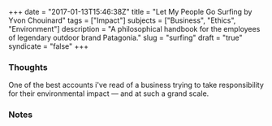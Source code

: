 +++
date = "2017-01-13T15:46:38Z"
title = "Let My People Go Surfing by Yvon Chouinard"
tags = ["Impact"]
subjects = ["Business", "Ethics", "Environment"]
description = "A philosophical handbook for the employees of legendary outdoor brand Patagonia."
slug = "surfing"
draft = "true"
syndicate = "false"
+++



### Thoughts

One of the best accounts i've read of a business trying to take responsibility for their environmental impact — and at such a grand scale.


### Notes
